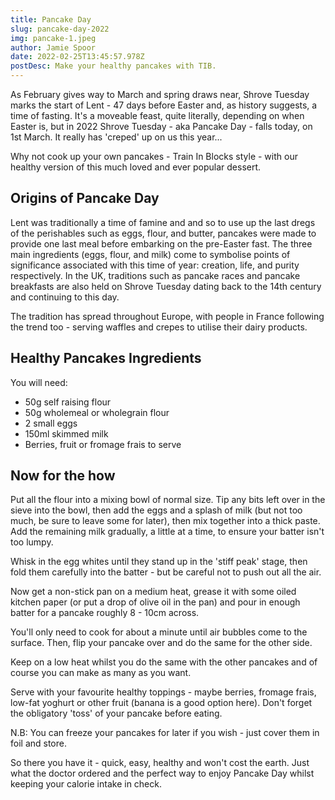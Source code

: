 ```yaml
---
title: Pancake Day
slug: pancake-day-2022
img: pancake-1.jpeg
author: Jamie Spoor
date: 2022-02-25T13:45:57.978Z
postDesc: Make your healthy pancakes with TIB.
---
```


As February gives way to March and spring draws near, Shrove Tuesday marks the start of Lent - 47 days before Easter and, as history suggests, a time of fasting. It's a moveable feast, quite literally, depending on when Easter is, but in 2022 Shrove Tuesday - aka Pancake Day - falls today, on 1st March. It really has 'creped' up on us this year...

Why not cook up your own pancakes - Train In Blocks style - with our healthy version of this much loved and ever popular dessert.

## Origins of Pancake Day

Lent was traditionally a time of famine and and so to use up the last dregs of the perishables such as eggs, flour, and butter, pancakes were made to provide one last meal before embarking on the pre-Easter fast. The three main ingredients (eggs, flour, and milk) come to symbolise points of significance associated with this time of year: creation, life, and purity respectively. In the UK, traditions such as pancake races and pancake breakfasts are also held on Shrove Tuesday dating back to the 14th century and continuing to this day.

The tradition has spread throughout Europe, with people in France following the trend too - serving waffles and crepes to utilise their dairy products.

## Healthy Pancakes Ingredients

You will need:

- 50g self raising flour
- 50g wholemeal or wholegrain flour
- 2 small eggs
- 150ml skimmed milk
- Berries, fruit or fromage frais to serve

## Now for the how

Put all the flour into a mixing bowl of normal size. Tip any bits left over in the sieve into the bowl, then add the eggs and a splash of milk (but not too much, be sure to leave some for later), then mix together into a thick paste. Add the remaining milk gradually, a little at a time, to ensure your batter isn't too lumpy.

Whisk in the egg whites until they stand up in the 'stiff peak' stage, then fold them carefully into the batter - but be careful not to push out all the air.

Now get a non-stick pan on a medium heat, grease it with some oiled kitchen paper (or put a drop of olive oil in the pan) and pour in enough batter for a pancake roughly 8 - 10cm across.

You'll only need to cook for about a minute until air bubbles come to the surface. Then, flip your pancake over and do the same for the other side.

Keep on a low heat whilst you do the same with the other pancakes and of course you can make as many as you want.

Serve with your favourite healthy toppings - maybe berries, fromage frais, low-fat yoghurt or other fruit (banana is a good option here). Don't forget the obligatory 'toss' of your pancake before eating.

N.B: You can freeze your pancakes for later if you wish - just cover them in foil and store.

So there you have it - quick, easy, healthy and won't cost the earth. Just what the doctor ordered and the perfect way to enjoy Pancake Day whilst keeping your calorie intake in check.
